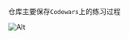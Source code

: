 仓库主要保存`Codewars`上的练习过程

![Alt](https://repobeats.axiom.co/api/embed/a370f1de1b2c137366e8a37062b1cf6aa3fda16f.svg "Repobeats analytics image")